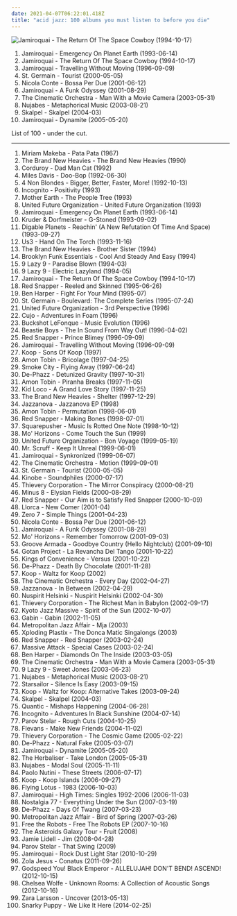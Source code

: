 ```yaml
---
date: 2021-04-07T06:22:01.418Z
title: "acid jazz: 100 albums you must listen to before you die"
---
```

![Jamiroquai - The Return Of The Space Cowboy (1994-10-17)](http://coverartarchive.org/release/cac293d3-9ee1-495b-819f-524318f49432/26667277904-500.jpg "Jamiroquai - The Return Of The Space Cowboy (1994-10-17)")
<ol class="albums">
<li data-cover="http://coverartarchive.org/release/be5efb0f-b354-3071-a41f-e8784403ea8d/2479394930-500.jpg" data-tags="acid jazz, funk" role="button">Jamiroquai - Emergency On Planet Earth (1993-06-14)</li>
<li data-cover="http://coverartarchive.org/release/cac293d3-9ee1-495b-819f-524318f49432/26667277904-500.jpg" data-tags="acid jazz, funk" role="button">Jamiroquai - The Return Of The Space Cowboy (1994-10-17)</li>
<li data-cover="http://coverartarchive.org/release/e357d59f-7440-47bd-97c5-88c38c1080f8/7479486477-500.jpg" data-tags="funk" role="button">Jamiroquai - Travelling Without Moving (1996-09-09)</li>
<li data-cover="http://coverartarchive.org/release/e3000089-a5ec-4d2a-b749-1fbbe7c9a134/1285984528-500.jpg" data-tags="acid jazz, electronic" role="button">St. Germain - Tourist (2000-05-05)</li>
<li data-cover="http://coverartarchive.org/release/96fe63e2-7ded-4b69-a79d-b7ff407dcd69/17622833440-500.jpg" data-tags="jazz, nu jazz, bossa nova" role="button">Nicola Conte - Bossa Per Due (2001-06-12)</li>
<li data-cover="https://via.placeholder.com/450" data-tags="funk" role="button">Jamiroquai - A Funk Odyssey (2001-08-29)</li>
<li data-cover="http://coverartarchive.org/release/95f6463e-98a6-3350-87ef-1c72ede3ef7a/3772653936-500.jpg" data-tags="jazz" role="button">The Cinematic Orchestra - Man With a Movie Camera (2003-05-31)</li>
<li data-cover="http://coverartarchive.org/release/941a3f75-661f-4e89-8381-cbf851bea6b6/4765069290-500.jpg" data-tags="hip-hop, chillout, japanese" role="button">Nujabes - Metaphorical Music (2003-08-21)</li>
<li data-cover="http://coverartarchive.org/release/456b5bed-4c96-4903-a0bb-1f25d9560b0b/10339586003-500.jpg" data-tags="ninja tune, acid jazz, jazz, nu jazz" role="button">Skalpel - Skalpel (2004-03)</li>
<li data-cover="https://img.discogs.com/YodYziNyBczF-4pUNYqYjECqyfg=/fit-in/600x532/filters:strip_icc():format(jpeg):mode_rgb():quality(90)/discogs-images/R-478545-1601334302-9071.jpeg.jpg" data-tags="funk" role="button">Jamiroquai - Dynamite (2005-05-20)</li>
</ol>
List of 100 - under the cut.
<!-- more -->

_________________

<ol class="albums">
<li data-cover="http://coverartarchive.org/release/e436d0c0-008b-3656-b7db-a8d228352f0d/7498580143-500.jpg" data-tags="african, africa" role="button">
Miriam Makeba - Pata Pata (1967)
</li>
<li data-cover="https://img.discogs.com/NKeohYQYT3YQ_U8SZzcK6G8Y5vw=/fit-in/600x595/filters:strip_icc():format(jpeg):mode_rgb():quality(90)/discogs-images/R-826892-1324551263.jpeg.jpg" data-tags="acid jazz" role="button">
The Brand New Heavies - The Brand New Heavies (1990)
</li>
<li data-cover="http://coverartarchive.org/release/2dc42fe3-6691-3f33-a7cf-4738bd212885/9225353462-500.jpg" data-tags="acid jazz" role="button">
Corduroy - Dad Man Cat (1992)
</li>
<li data-cover="http://coverartarchive.org/release/dc311d36-6df0-4efc-8568-a50b727a281c/3186694129-500.jpg" data-tags="jazz, acid jazz" role="button">
Miles Davis - Doo-Bop (1992-06-30)
</li>
<li data-cover="http://coverartarchive.org/release/802a9b0f-76f1-48b1-a386-453aa6760950/8528725183-500.jpg" data-tags="alternative rock, female vocalists, 90s, rock" role="button">
4 Non Blondes - Bigger, Better, Faster, More! (1992-10-13)
</li>
<li data-cover="https://img.discogs.com/_bk2fJjHu6Or6mJYitlFmuIqq0k=/fit-in/600x600/filters:strip_icc():format(jpeg):mode_rgb():quality(90)/discogs-images/R-12331082-1533071586-2843.jpeg.jpg" data-tags="acid jazz, funk" role="button">
Incognito - Positivity (1993)
</li>
<li data-cover="https://img.discogs.com/TdhZsEMLLo_oUFs6eqlM3fsGLLU=/fit-in/540x528/filters:strip_icc():format(jpeg):mode_rgb():quality(90)/discogs-images/R-1654996-1234863030.jpeg.jpg" data-tags="acid jazz" role="button">
Mother Earth - The People Tree (1993)
</li>
<li data-cover="http://coverartarchive.org/release/a5c2a5a1-0935-3513-812b-9435606cc3df/27024184480-500.jpg" data-tags="acid jazz, downtempo" role="button">
United Future Organization - United Future Organization (1993)
</li>
<li data-cover="http://coverartarchive.org/release/be5efb0f-b354-3071-a41f-e8784403ea8d/2479394930-500.jpg" data-tags="acid jazz, funk" role="button">
Jamiroquai - Emergency On Planet Earth (1993-06-14)
</li>
<li data-cover="https://via.placeholder.com/450" data-tags="chillout, downtempo" role="button">
Kruder & Dorfmeister - G-Stoned (1993-09-02)
</li>
<li data-cover="https://img.discogs.com/qElWkolQZ9-axp3JQtW3yMLU_KQ=/fit-in/320x320/filters:strip_icc():format(jpeg):mode_rgb():quality(90)/discogs-images/R-528429-1318686995.jpeg.jpg" data-tags="hip hop" role="button">
Digable Planets - Reachin' (A New Refutation Of Time And Space) (1993-09-27)
</li>
<li data-cover="http://coverartarchive.org/release/a58761e0-85cb-3050-b358-4b5588758afc/19843667410-500.jpg" data-tags="acid jazz" role="button">
Us3 - Hand On The Torch (1993-11-16)
</li>
<li data-cover="http://coverartarchive.org/release/2d62176f-1982-4ab3-8ba9-5203e88c20a5/9385248713-500.jpg" data-tags="acid jazz" role="button">
The Brand New Heavies - Brother Sister (1994)
</li>
<li data-cover="http://coverartarchive.org/release/a0a97358-f9ec-4a89-9425-5700e8339e2a/28435094496-500.jpg" data-tags="jazz-funk, acid jazz, jazz, funk" role="button">
Brooklyn Funk Essentials - Cool And Steady And Easy (1994)
</li>
<li data-cover="http://coverartarchive.org/release/0321d916-5799-4eaf-aabc-70fac210465e/4506378697-500.jpg" data-tags="downtempo" role="button">
9 Lazy 9 - Paradise Blown (1994-03)
</li>
<li data-cover="https://img.discogs.com/ff_asNjwbK3bM96fQXYhOPoEdr8=/fit-in/500x496/filters:strip_icc():format(jpeg):mode_rgb():quality(90)/discogs-images/R-29668-1326623736.jpeg.jpg" data-tags="downtempo, ninja tune, acid jazz" role="button">
9 Lazy 9 - Electric Lazyland (1994-05)
</li>
<li data-cover="http://coverartarchive.org/release/cac293d3-9ee1-495b-819f-524318f49432/26667277904-500.jpg" data-tags="acid jazz, funk" role="button">
Jamiroquai - The Return Of The Space Cowboy (1994-10-17)
</li>
<li data-cover="http://coverartarchive.org/release/0d339f10-ad00-43b1-a113-579481e9c33f/863426134-500.jpg" data-tags="trip-hop, acid jazz" role="button">
Red Snapper - Reeled and Skinned (1995-06-26)
</li>
<li data-cover="http://coverartarchive.org/release/ce04d4ed-9cda-4d1d-8304-33f143db0b6a/6375099104-500.jpg" data-tags="blues, rock, acoustic" role="button">
Ben Harper - Fight For Your Mind (1995-07)
</li>
<li data-cover="http://coverartarchive.org/release/33b2e131-be8a-35a5-905e-c2624f5978a7/24745907946-500.jpg" data-tags="jazz, lounge, electronic" role="button">
St. Germain - Boulevard: The Complete Series (1995-07-24)
</li>
<li data-cover="https://img.discogs.com/qdQvcMSQYLYp9fXzB9dtE3p3N9g=/fit-in/593x600/filters:strip_icc():format(jpeg):mode_rgb():quality(90)/discogs-images/R-818256-1374096483-2227.jpeg.jpg" data-tags="acid jazz" role="button">
United Future Organization - 3rd Perspective (1996)
</li>
<li data-cover="http://coverartarchive.org/release/21a3ea58-66a7-3cec-b169-087ceb75ad0f/7923741865-500.jpg" data-tags="electronic, acid jazz" role="button">
Cujo - Adventures in Foam (1996)
</li>
<li data-cover="https://img.discogs.com/y6tL_isTcV3TdAmGrjxKKcAOkRk=/fit-in/600x600/filters:strip_icc():format(jpeg):mode_rgb():quality(90)/discogs-images/R-314536-1509337866-3410.jpeg.jpg" data-tags="hip-hop, acid jazz" role="button">
Buckshot LeFonque - Music Evolution (1996)
</li>
<li data-cover="http://coverartarchive.org/release/6281a6af-b755-4a35-a4fb-b01e49cfaf7b/6136648586-500.jpg" data-tags="funk, instrumental, acid jazz" role="button">
Beastie Boys - The In Sound From Way Out! (1996-04-02)
</li>
<li data-cover="https://img.discogs.com/QILoEbhVgSWFklrBRA7S_2554I4=/fit-in/600x926/filters:strip_icc():format(jpeg):mode_rgb():quality(90)/discogs-images/R-30819-1598219186-9903.jpeg.jpg" data-tags="acid jazz" role="button">
Red Snapper - Prince Blimey (1996-09-09)
</li>
<li data-cover="http://coverartarchive.org/release/e357d59f-7440-47bd-97c5-88c38c1080f8/7479486477-500.jpg" data-tags="funk" role="button">
Jamiroquai - Travelling Without Moving (1996-09-09)
</li>
<li data-cover="http://coverartarchive.org/release/55b4d834-4916-4530-a184-f10f899e138e/20794420950-500.jpg" data-tags="chillout, downtempo" role="button">
Koop - Sons Of Koop (1997)
</li>
<li data-cover="http://coverartarchive.org/release/a40f6fe9-aa33-45e6-a488-f49b50294c58/28455858121-500.jpg" data-tags="electronic" role="button">
Amon Tobin - Bricolage (1997-04-25)
</li>
<li data-cover="http://coverartarchive.org/release/a80dbd7d-3841-4d87-acda-58b53eb47028/5969394312-500.jpg" data-tags="chillout, trip-hop, downtempo" role="button">
Smoke City - Flying Away (1997-06-24)
</li>
<li data-cover="http://coverartarchive.org/release/c2b97395-ec23-4abd-afa8-08d69ae46b55/6236461753-500.jpg" data-tags="acid jazz, lounge, chillout, downtempo" role="button">
De-Phazz - Detunized Gravity (1997-10-31)
</li>
<li data-cover="http://coverartarchive.org/release/80dc0717-90e9-3c00-8037-97b9c6a5d796/26584699981-500.jpg" data-tags="electronic, ambient, experimental, acid jazz, idm, drum n bass, future jazz, drum 'n' bass, drum n bas, jazz fussion, 1997 wowish" role="button">
Amon Tobin - Piranha Breaks (1997-11-05)
</li>
<li data-cover="http://coverartarchive.org/release/c81ded29-9054-4c15-9e6c-72a12cc41ea1/17720852193-500.jpg" data-tags="downtempo, chillout, trip-hop" role="button">
Kid Loco - A Grand Love Story (1997-11-25)
</li>
<li data-cover="https://img.discogs.com/xV_5SyTRYyFYU9dUJbkiggU1kh4=/fit-in/600x600/filters:strip_icc():format(jpeg):mode_rgb():quality(90)/discogs-images/R-133675-1261228874.jpeg.jpg" data-tags="acid jazz" role="button">
The Brand New Heavies - Shelter (1997-12-29)
</li>
<li data-cover="http://coverartarchive.org/release/d45b934f-1c9e-4d38-bf35-abf0b5329be0/7639358018-500.jpg" data-tags="acid jazz, nu jazz, jazzrock" role="button">
Jazzanova - Jazzanova EP (1998)
</li>
<li data-cover="http://coverartarchive.org/release/dce876a0-9d4f-4dbe-9426-f2f7b23927cb/9517798134-500.jpg" data-tags="electronic, ninja tune" role="button">
Amon Tobin - Permutation (1998-06-01)
</li>
<li data-cover="http://coverartarchive.org/release/aef8d258-c78e-4417-b34e-89f939557658/6976315353-500.jpg" data-tags="acid jazz" role="button">
Red Snapper - Making Bones (1998-07-01)
</li>
<li data-cover="http://coverartarchive.org/release/53699e6e-fb1d-4fc7-b7db-c7995c9c4123/21761368883-500.jpg" data-tags="jazz, acid jazz" role="button">
Squarepusher - Music Is Rotted One Note (1998-10-12)
</li>
<li data-cover="http://coverartarchive.org/release/3a64846e-bcc5-46f1-895f-67144b4babea/23264193650-500.jpg" data-tags="lounge, downtempo, groovy" role="button">
Mo' Horizons - Come Touch the Sun (1999)
</li>
<li data-cover="http://coverartarchive.org/release/6b089d58-60e5-4ccd-acbb-81e96cfe4d14/8125766683-500.jpg" data-tags="acid jazz" role="button">
United Future Organization - Bon Voyage (1999-05-19)
</li>
<li data-cover="https://img.discogs.com/MJaGbv-d3pFnroMLPVfW7cpBhbU=/fit-in/600x595/filters:strip_icc():format(jpeg):mode_rgb():quality(90)/discogs-images/R-5680041-1466762180-5272.jpeg.jpg" data-tags="ninja tune, electronic" role="button">
Mr. Scruff - Keep It Unreal (1999-06-01)
</li>
<li data-cover="http://coverartarchive.org/release/68f52c38-702e-3ebd-9b08-9a2d651de602/2981543235-500.jpg" data-tags="funk" role="button">
Jamiroquai - Synkronized (1999-06-07)
</li>
<li data-cover="http://coverartarchive.org/release/a93421ab-50ba-3511-b0c4-1c2f1888cbd6/23414863063-500.jpg" data-tags="jazz, ninja tune, downtempo" role="button">
The Cinematic Orchestra - Motion (1999-09-01)
</li>
<li data-cover="http://coverartarchive.org/release/e3000089-a5ec-4d2a-b749-1fbbe7c9a134/1285984528-500.jpg" data-tags="acid jazz, electronic" role="button">
St. Germain - Tourist (2000-05-05)
</li>
<li data-cover="http://coverartarchive.org/release/ca8615f2-a0df-38a3-904e-6eaacb5166ff/28701723383-500.jpg" data-tags="trip-hop, downtempo" role="button">
Kinobe - Soundphiles (2000-07-17)
</li>
<li data-cover="https://via.placeholder.com/450" data-tags="chillout, trip-hop, downtempo" role="button">
Thievery Corporation - The Mirror Conspiracy (2000-08-21)
</li>
<li data-cover="https://img.discogs.com/WgVD-LJvYcOoDE1EDQhNmNyf40s=/fit-in/600x591/filters:strip_icc():format(jpeg):mode_rgb():quality(90)/discogs-images/R-36181-1250629029.jpeg.jpg" data-tags="my lounge room, uutta jazzia, my-love, alternative lounge, groove lounge, electronic lounge jazz, lounge electronic, chillounge1, lounge, smooth lounge, chillout downtempo, electrocool, jazz-trip, lounge chill, lounge-tech, smoothly sexy sounding, lounge uptempo, tropcool, chill chill, lounge at home tres, chillair, epic lounge, sexy sounding, acid lounge, serve chilled, downtempo influences, city lounge, acoustic groove, genre: downtempo, electropcool, awesome downtempo, genre:downtempo, jazzy flavoured, lounge downtempo, jazzy vibes, lounge at home two, sweet downtempo" role="button">
Minus 8 - Elysian Fields (2000-08-29)
</li>
<li data-cover="https://img.discogs.com/XALG0EgKQagF0xc9UrTFbgGOw_I=/fit-in/600x600/filters:strip_icc():format(jpeg):mode_rgb():quality(90)/discogs-images/R-8403-1251446906.png.jpg" data-tags="trip-hop, chill" role="button">
Red Snapper - Our Aim is to Satisfy Red Snapper (2000-10-09)
</li>
<li data-cover="https://img.discogs.com/ap3TtTge2vW196L8s07BTzq1Z5Q=/fit-in/600x599/filters:strip_icc():format(jpeg):mode_rgb():quality(90)/discogs-images/R-14005338-1603823275-8934.jpeg.jpg" data-tags="electronic, nu-jazz" role="button">
Llorca - New Comer (2001-04)
</li>
<li data-cover="http://coverartarchive.org/release/492ba46b-0c4b-48c6-8dae-162058dc95e9/12184142601-500.jpg" data-tags="chillout, downtempo" role="button">
Zero 7 - Simple Things (2001-04-23)
</li>
<li data-cover="http://coverartarchive.org/release/96fe63e2-7ded-4b69-a79d-b7ff407dcd69/17622833440-500.jpg" data-tags="jazz, nu jazz, bossa nova" role="button">
Nicola Conte - Bossa Per Due (2001-06-12)
</li>
<li data-cover="https://via.placeholder.com/450" data-tags="funk" role="button">
Jamiroquai - A Funk Odyssey (2001-08-29)
</li>
<li data-cover="https://img.discogs.com/vimi9T12OQEqoHKOFWUlrrcHpp8=/fit-in/600x600/filters:strip_icc():format(jpeg):mode_rgb():quality(90)/discogs-images/R-25173-1474434757-8938.jpeg.jpg" data-tags="downtempo, acid jazz, lounge" role="button">
Mo' Horizons - Remember Tomorrow (2001-09-03)
</li>
<li data-cover="http://coverartarchive.org/release/41dc852a-36ab-4c92-a97c-6f864e526c66/4759377343-500.jpg" data-tags="chillout, electronic" role="button">
Groove Armada - Goodbye Country (Hello Nightclub) (2001-09-10)
</li>
<li data-cover="http://coverartarchive.org/release/b0e6393b-af67-3767-9f48-4284e5728d04/23417424437-500.jpg" data-tags="tango" role="button">
Gotan Project - La Revancha Del Tango (2001-10-22)
</li>
<li data-cover="http://coverartarchive.org/release/34d72fb7-f20c-4caa-98aa-178249a8dc95/3038759182-500.jpg" data-tags="indie pop" role="button">
Kings of Convenience - Versus (2001-10-22)
</li>
<li data-cover="http://coverartarchive.org/release/3536d3d8-7184-4c5d-934a-6daef17978fe/7534170637-500.jpg" data-tags="lounge, jazz, downtempo" role="button">
De-Phazz - Death By Chocolate (2001-11-28)
</li>
<li data-cover="http://coverartarchive.org/release/55a3ba25-f854-3e65-bb2b-81fe43664fe9/8049313366-500.jpg" data-tags="jazz, nu jazz, electronic" role="button">
Koop - Waltz for Koop (2002)
</li>
<li data-cover="http://coverartarchive.org/release/bb4d834e-c21a-4288-bbee-d9b86c6c3f8b/3772697596-500.jpg" data-tags="downtempo, jazz" role="button">
The Cinematic Orchestra - Every Day (2002-04-27)
</li>
<li data-cover="http://coverartarchive.org/release/7840a710-b354-3856-8e98-d1afda2991c7/12013536001-500.jpg" data-tags="nu jazz" role="button">
Jazzanova - In Between (2002-04-29)
</li>
<li data-cover="https://img.discogs.com/oB0kkbHejswg9n5RxYYpK9nL-KM=/fit-in/600x600/filters:strip_icc():format(jpeg):mode_rgb():quality(90)/discogs-images/R-55197-1155240715.jpeg.jpg" data-tags="my-love, uutta jazzia, smooth lounge, chillout downtempo, jazz-trip, alternative lounge, lounge chill, lounge-tech, smoothly sexy sounding, lounge electronic, my lounge room, sweet downtempo, tropcool, chill chill, lounge at home tres, chillair, jazzy flavoured, downtempo influences, acoustic groove, groove lounge, electronic lounge jazz, lounge uptempo, chillounge1, awesome downtempo, epic lounge, sexy sounding, acid lounge, serve chilled, city lounge, lounge downtempo, jazzy vibes, lounge at home two, genre: downtempo, ouahhhhh, 1st vine, genre:downtempo, uuta jazzia, uutta jazziz, downtempo groove, jazzy female vocal" role="button">
Nuspirit Helsinki - Nuspirit Helsinki (2002-04-30)
</li>
<li data-cover="http://coverartarchive.org/release/1770ef1b-d12b-4b23-b594-a3d471c3d600/8933157864-500.jpg" data-tags="chillout, downtempo, lounge" role="button">
Thievery Corporation - The Richest Man in Babylon (2002-09-17)
</li>
<li data-cover="https://via.placeholder.com/450" data-tags="my-love, jazz-trip, lounge-tech, smoothly sexy sounding, tropcool, chill chill, chillair, uutta jazzia, smooth lounge, city lounge, alternative lounge, electronic lounge jazz, lounge electronic, lounge uptempo, my lounge room, chillounge1, lounge at home tres, epic lounge, sexy sounding, acid lounge, serve chilled, chillout downtempo, lounge chill, groove lounge, uutta jazziz, jazzy flavoured, downtempo influences, acoustic groove, lounge downtempo, sweet downtempo, ouahhhhh, jazzy vibes, lounge at home two, uuta jazzia, genre: downtempo, 1st vine, genre:downtempo, awesome downtempo, chilllounge1, served chilled, 1st vine acid, nu jazz vibe, nu-jazz vibe, nujazz vibe" role="button">
Kyoto Jazz Massive - Spirit of the Sun (2002-10-07)
</li>
<li data-cover="http://coverartarchive.org/release/9f2d7299-3c26-38a2-8d81-95ca297ef0a1/8250295476-500.jpg" data-tags="jazz, lounge" role="button">
Gabin - Gabin (2002-11-05)
</li>
<li data-cover="https://via.placeholder.com/450" data-tags="my-love, uutta jazzia, jazz-trip, electronic lounge jazz, my lounge room, lounge at home tres, acid jazz, lounge-tech, smoothly sexy sounding, tropcool" role="button">
Metropolitan Jazz Affair - Mja (2003)
</li>
<li data-cover="http://coverartarchive.org/release/69230c58-6618-4b7e-871e-153fd1a39acb/6082658600-500.jpg" data-tags="acid jazz, electronic" role="button">
Xploding Plastix - The Donca Matic Singalongs (2003)
</li>
<li data-cover="http://coverartarchive.org/release/a6ba72dd-c768-4949-afb1-18dc773ce8d4/4456944449-500.jpg" data-tags="acid jazz" role="button">
Red Snapper - Red Snapper (2003-02-24)
</li>
<li data-cover="https://img.discogs.com/ttr8N9lO4AOMiGqsOsCH8RyMgHg=/fit-in/588x600/filters:strip_icc():format(jpeg):mode_rgb():quality(90)/discogs-images/R-1445695-1220297998.jpeg.jpg" data-tags="electronica, trip-hop, electro, trip hop" role="button">
Massive Attack - Special Cases (2003-02-24)
</li>
<li data-cover="http://coverartarchive.org/release/5e500047-978a-44d4-84ef-f714be4235ec/16071252194-500.jpg" data-tags="rock, soul, blues, ben harper" role="button">
Ben Harper - Diamonds On The Inside (2003-03-05)
</li>
<li data-cover="http://coverartarchive.org/release/95f6463e-98a6-3350-87ef-1c72ede3ef7a/3772653936-500.jpg" data-tags="jazz" role="button">
The Cinematic Orchestra - Man With a Movie Camera (2003-05-31)
</li>
<li data-cover="http://coverartarchive.org/release/53d6e272-42f3-4dbc-b563-d405ed1da6ba/8129862350-500.jpg" data-tags="acid jazz, electronica, ninja tune" role="button">
9 Lazy 9 - Sweet Jones (2003-06-23)
</li>
<li data-cover="http://coverartarchive.org/release/941a3f75-661f-4e89-8381-cbf851bea6b6/4765069290-500.jpg" data-tags="hip-hop, chillout, japanese" role="button">
Nujabes - Metaphorical Music (2003-08-21)
</li>
<li data-cover="https://img.discogs.com/jrWVzobDRoF5M8iFRO0_ha-z8PQ=/fit-in/600x592/filters:strip_icc():format(jpeg):mode_rgb():quality(90)/discogs-images/R-434193-1482085620-7376.jpeg.jpg" data-tags="britpop, indie rock" role="button">
Starsailor - Silence Is Easy (2003-09-15)
</li>
<li data-cover="http://coverartarchive.org/release/69096593-df2f-41ed-9747-a2de98a388ba/4014995375-500.jpg" data-tags="downtempo, acid jazz, softjazz" role="button">
Koop - Waltz for Koop: Alternative Takes (2003-09-24)
</li>
<li data-cover="http://coverartarchive.org/release/456b5bed-4c96-4903-a0bb-1f25d9560b0b/10339586003-500.jpg" data-tags="ninja tune, acid jazz, jazz, nu jazz" role="button">
Skalpel - Skalpel (2004-03)
</li>
<li data-cover="http://coverartarchive.org/release/b8265b7b-6fec-4566-94c0-062fcfecccdd/4396353204-500.jpg" data-tags="chillout, downtempo" role="button">
Quantic - Mishaps Happening (2004-06-28)
</li>
<li data-cover="http://coverartarchive.org/release/417e5f7a-6ed9-45cf-b1fd-0959535219df/3396384349-500.jpg" data-tags="acid jazz, funk, jazz-funk" role="button">
Incognito - Adventures In Black Sunshine (2004-07-14)
</li>
<li data-cover="http://coverartarchive.org/release/79ab0d1e-e46e-4aa0-abba-cc5f8d8368c7/25052882503-500.jpg" data-tags="nu jazz, downtempo, electronic" role="button">
Parov Stelar - Rough Cuts (2004-10-25)
</li>
<li data-cover="http://coverartarchive.org/release/690414a7-7807-40d7-861f-2a2ea6c993c1/4225155790-500.jpg" data-tags="downtempo, acid jazz, jazzy stuff" role="button">
Flevans - Make New Friends (2004-11-02)
</li>
<li data-cover="http://coverartarchive.org/release/91af6753-4ef5-46b3-9fed-f51f1af23302/3974894022-500.jpg" data-tags="downtempo" role="button">
Thievery Corporation - The Cosmic Game (2005-02-22)
</li>
<li data-cover="https://via.placeholder.com/450" data-tags="lounge" role="button">
De-Phazz - Natural Fake (2005-03-07)
</li>
<li data-cover="https://img.discogs.com/YodYziNyBczF-4pUNYqYjECqyfg=/fit-in/600x532/filters:strip_icc():format(jpeg):mode_rgb():quality(90)/discogs-images/R-478545-1601334302-9071.jpeg.jpg" data-tags="funk" role="button">
Jamiroquai - Dynamite (2005-05-20)
</li>
<li data-cover="https://via.placeholder.com/450" data-tags="ninja tune" role="button">
The Herbaliser - Take London (2005-05-31)
</li>
<li data-cover="http://coverartarchive.org/release/9f3a4a9b-5741-4a3b-9350-10940ce8bbf3/22229285708-500.jpg" data-tags="chillout, hip-hop, instrumental" role="button">
Nujabes - Modal Soul (2005-11-11)
</li>
<li data-cover="http://coverartarchive.org/release/0f6aee88-6d56-34d2-a628-eead929a45e3/6358999364-500.jpg" data-tags="pop, singer-songwriter, indie" role="button">
Paolo Nutini - These Streets (2006-07-17)
</li>
<li data-cover="http://coverartarchive.org/release/e0fb27e8-5657-39a5-b416-9db725a8a759/4282962071-500.jpg" data-tags="nu jazz, jazz" role="button">
Koop - Koop Islands (2006-09-27)
</li>
<li data-cover="http://coverartarchive.org/release/b4f4cd9a-a019-4bc8-8ced-2cbc10fac174/6263849322-500.jpg" data-tags="downtempo, instrumental hip-hop, electronic, idm, flipflow" role="button">
Flying Lotus - 1983 (2006-10-03)
</li>
<li data-cover="http://coverartarchive.org/release/a3f2ed19-cefe-4c58-9988-4104155c8141/16440581507-500.jpg" data-tags="funk" role="button">
Jamiroquai - High Times: Singles 1992-2006 (2006-11-03)
</li>
<li data-cover="https://img.discogs.com/1u5cg-1Wd65aHJfWZfaMTZNNpDM=/fit-in/600x519/filters:strip_icc():format(jpeg):mode_rgb():quality(90)/discogs-images/R-950281-1456038327-8586.jpeg.jpg" data-tags="nu jazz, downtempo, nostalgia 77, jazz, nu-jazz" role="button">
Nostalgia 77 - Everything Under the Sun (2007-03-19)
</li>
<li data-cover="https://via.placeholder.com/450" data-tags="lounge, jazz, downtempo, acid jazz" role="button">
De-Phazz - Days Of Twang (2007-03-23)
</li>
<li data-cover="http://coverartarchive.org/release/ada029f9-7554-4199-969c-74edf50e775d/6977681474-500.jpg" data-tags="my-love, my lounge room, nu-jazz, uutta jazzia, jazz-trip, lounge-tech, smoothly sexy sounding, tropcool, chill chill, lounge at home tres, chillair, acid lounge, smooth lounge, serve chilled, city lounge, alternative lounge, lounge chill, groove lounge, electronic lounge jazz, lounge electronic, lounge uptempo, chillounge1, lounge at home two, epic lounge, sexy sounding" role="button">
Metropolitan Jazz Affair - Bird of Spring (2007-03-26)
</li>
<li data-cover="http://coverartarchive.org/release/17db2a43-5d90-45d6-afcf-729248ff40c0/4399091778-500.jpg" data-tags="nu jazz, acid jazz, trip hop" role="button">
Free the Robots - Free The Robots EP (2007-10-16)
</li>
<li data-cover="https://img.discogs.com/3EuGRj1Niu-gr54UjDtoeO_-Szc=/fit-in/600x600/filters:strip_icc():format(jpeg):mode_rgb():quality(90)/discogs-images/R-1932415-1319718765.jpeg.jpg" data-tags="soul, female vocalists, electronic, jazz, indie pop" role="button">
The Asteroids Galaxy Tour - Fruit (2008)
</li>
<li data-cover="https://img.discogs.com/67YIH3oqKP8L628qNK9n5nyp4TM=/fit-in/600x600/filters:strip_icc():format(jpeg):mode_rgb():quality(90)/discogs-images/R-1407744-1356179950-7996.jpeg.jpg" data-tags="soul" role="button">
Jamie Lidell - Jim (2008-04-28)
</li>
<li data-cover="http://coverartarchive.org/release/388edb27-1184-491c-9959-156d05eea272/954857367-500.jpg" data-tags="lounge, electro-swing, electronic" role="button">
Parov Stelar - That Swing (2009)
</li>
<li data-cover="http://coverartarchive.org/release/6705fd6c-6427-3f3f-ad9b-1e6702b8dc21/1072439695-500.jpg" data-tags="dance-pop, acid jazz, r&b, funk" role="button">
Jamiroquai - Rock Dust Light Star (2010-10-29)
</li>
<li data-cover="http://coverartarchive.org/release/4b96bb65-9831-4c26-a3d1-0455a4fa4805/2292051184-500.jpg" data-tags="electronic, electronica, art pop" role="button">
Zola Jesus - Conatus (2011-09-26)
</li>
<li data-cover="http://coverartarchive.org/release/7067908c-402e-4c17-99af-4c509b89d91c/25247846466-500.jpg" data-tags="post-rock, rock, drone" role="button">
Godspeed You! Black Emperor - ALLELUJAH! DON'T BEND! ASCEND! (2012-10-15)
</li>
<li data-cover="http://coverartarchive.org/release/8589ba2a-e62a-418d-a04d-1ee032197dd3/17775653396-500.jpg" data-tags="folk, andrew, ccm, donald trump, david orton" role="button">
Chelsea Wolfe - Unknown Rooms: A Collection of Acoustic Songs (2012-10-16)
</li>
<li data-cover="http://coverartarchive.org/release/abf8a774-f31b-463b-8579-cb5a553ad833/14524742257-500.jpg" data-tags="swedish" role="button">
Zara Larsson - Uncover (2013-05-13)
</li>
<li data-cover="http://coverartarchive.org/release/4d284c99-9d7a-4c79-bf16-ceffd78c32b4/6732933359-500.jpg" data-tags="jazz fusion" role="button">
Snarky Puppy - We Like It Here (2014-02-25)
</li>
</ol>